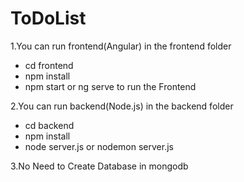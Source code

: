 # ToDoList

1.You can run frontend(Angular) in the frontend folder

* cd frontend
* npm install
* npm start or ng serve to run the Frontend

2.You can run backend(Node.js) in the backend folder

* cd backend
* npm install
* node server.js or nodemon server.js

3.No Need to Create Database in mongodb
